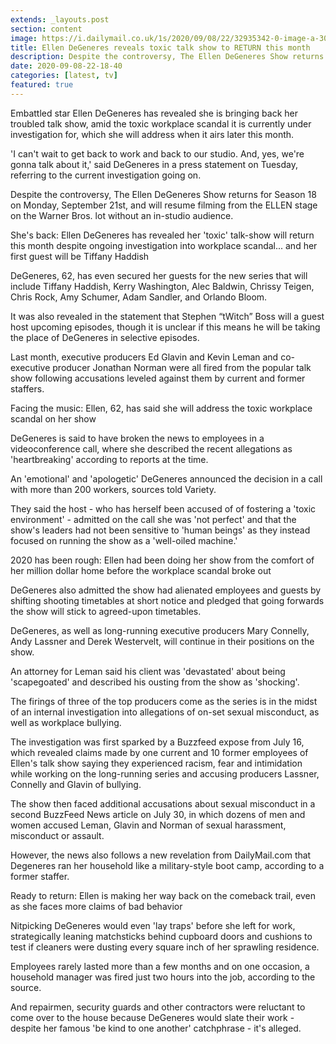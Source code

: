```yaml
---
extends: _layouts.post
section: content
image: https://i.dailymail.co.uk/1s/2020/09/08/22/32935342-0-image-a-30_1599599433161.jpg 
title: Ellen DeGeneres reveals toxic talk show to RETURN this month 
description: Despite the controversy, The Ellen DeGeneres Show returns for Season 18 on Monday, September 21st 
date: 2020-09-08-22-18-40 
categories: [latest, tv] 
featured: true 
--- 
```

Embattled star Ellen DeGeneres has revealed she is bringing back her troubled talk show, amid the toxic workplace scandal it is currently under investigation for, which she will address when it airs later this month. 

'I can't wait to get back to work and back to our studio. And, yes, we're gonna talk about it,' said DeGeneres in a press statement on Tuesday, referring to the current investigation going on.  

Despite the controversy, The Ellen DeGeneres Show returns for Season 18 on Monday, September 21st, and will resume filming from the ELLEN stage on the Warner Bros. lot without an in-studio audience. 

She's back: Ellen DeGeneres has revealed her 'toxic' talk-show will return this month despite ongoing investigation into workplace scandal... and her first guest will be Tiffany Haddish

DeGeneres, 62, has even secured her guests for the new series that will include Tiffany Haddish, Kerry Washington, Alec Baldwin, Chrissy Teigen, Chris Rock, Amy Schumer, Adam Sandler, and Orlando Bloom. 

It was also revealed in the statement that Stephen “tWitch” Boss will a guest host upcoming episodes, though it is unclear if this means he will be taking the place of DeGeneres in selective episodes. 

Last month, executive producers Ed Glavin and Kevin Leman and co-executive producer Jonathan Norman were all fired from the popular talk show following accusations leveled against them by current and former staffers. 

Facing the music: Ellen, 62, has said she will address the toxic workplace scandal on her show

DeGeneres is said to have broken the news to employees in a videoconference call, where she described the recent allegations as 'heartbreaking' according to reports at the time. 

An 'emotional' and 'apologetic' DeGeneres announced the decision in a call with more than 200 workers, sources told Variety.

They said the host - who has herself been accused of of fostering a 'toxic environment' - admitted on the call she was 'not perfect' and that the show's leaders had not been sensitive to 'human beings' as they instead focused on running the show as a 'well-oiled machine.'

2020 has been rough: Ellen had been doing her show from the comfort of her million dollar home before the workplace scandal broke out 

DeGeneres also admitted the show had alienated employees and guests by shifting shooting timetables at short notice and pledged that going forwards the show will stick to agreed-upon timetables.

DeGeneres, as well as long-running executive producers Mary Connelly, Andy Lassner and Derek Westervelt, will continue in their positions on the show.

An attorney for Leman said his client was 'devastated' about being 'scapegoated' and described his ousting from the show as 'shocking'.

The firings of three of the top producers come as the series is in the midst of an internal investigation into allegations of on-set sexual misconduct, as well as workplace bullying. 

The investigation was first sparked by a Buzzfeed expose from July 16, which revealed claims made by one current and 10 former employees of Ellen's talk show saying they experienced racism, fear and intimidation while working on the long-running series and accusing producers Lassner, Connelly and Glavin of bullying. 

The show then faced additional accusations about sexual misconduct in a second BuzzFeed News article on July 30, in which dozens of men and women accused Leman, Glavin and Norman of sexual harassment, misconduct or assault. 

However, the news also follows a new revelation from DailyMail.com that Degeneres ran her household like a military-style boot camp, according to a former staffer.

Ready to return: Ellen is making her way back on the comeback trail, even as she faces more claims of bad behavior 

Nitpicking DeGeneres would even 'lay traps' before she left for work, strategically leaning matchsticks behind cupboard doors and cushions to test if cleaners were dusting every square inch of her sprawling residence.

Employees rarely lasted more than a few months and on one occasion, a household manager was fired just two hours into the job, according to the source.

And repairmen, security guards and other contractors were reluctant to come over to the house because DeGeneres would slate their work - despite her famous 'be kind to one another' catchphrase - it's alleged.

